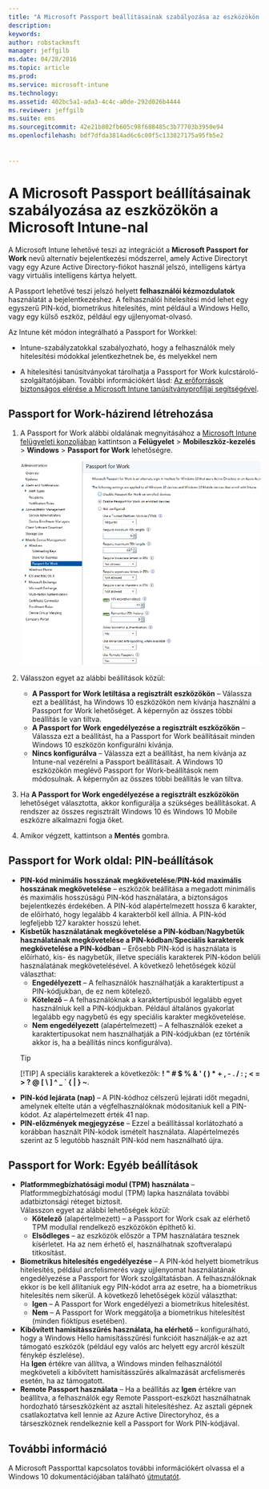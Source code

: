 ```yaml
---
title: "A Microsoft Passport beállításainak szabályozása az eszközökön | Microsoft Intune"
description: 
keywords: 
author: robstackmsft
manager: jeffgilb
ms.date: 04/28/2016
ms.topic: article
ms.prod: 
ms.service: microsoft-intune
ms.technology: 
ms.assetid: 402bc5a1-ada3-4c4c-a0de-292d026b4444
ms.reviewer: jeffgilb
ms.suite: ems
ms.sourcegitcommit: 42e21b802fb605c98f688485c3b77703b3950e94
ms.openlocfilehash: bdf7dfda3814ad6c6c00f5c133027175a95fb5e2


---
```


# A Microsoft Passport beállításainak szabályozása az eszközökön a Microsoft Intune-nal
A Microsoft Intune lehetővé teszi az integrációt a **Microsoft Passport for Work** nevű alternatív bejelentkezési módszerrel, amely Active Directoryt vagy egy Azure Active Directory-fiókot használ jelszó, intelligens kártya vagy virtuális intelligens kártya helyett.

A Passport lehetővé teszi jelszó helyett **felhasználói kézmozdulatok** használatát a bejelentkezéshez. A felhasználói hitelesítési mód lehet egy egyszerű PIN-kód, biometrikus hitelesítés, mint például a Windows Hello, vagy egy külső eszköz, például egy ujjlenyomat-olvasó.

Az Intune két módon integrálható a Passport for Workkel:

-   Intune-szabályzatokkal szabályozható, hogy a felhasználók mely hitelesítési módokkal jelentkezhetnek be, és melyekkel nem

-   A hitelesítési tanúsítványokat tárolhatja a Passport for Work kulcstároló-szolgáltatójában. További információkért lásd: [Az erőforrások biztonságos elérése a Microsoft Intune tanúsítványprofiljai segítségével](secure-resource-access-with-certificate-profiles.md).

## Passport for Work-házirend létrehozása

1.  A Passport for Work alábbi oldalának megnyitásához a [Microsoft Intune felügyeleti konzoljában](https://manage.microsoft.com) kattintson a **Felügyelet** &gt; **Mobileszköz-kezelés** &gt; **Windows** &gt; **Passport for Work** lehetőségre.

    ![Passport for Work oldal](../media/passport.png)

2.  Válasszon egyet az alábbi beállítások közül:
    - **A Passport for Work letiltása a regisztrált eszközökön** – Válassza ezt a beállítást, ha Windows 10 eszközökön nem kívánja használni a Passport for Work lehetőséget. A képernyőn az összes többi beállítás le van tiltva.
    - **A Passport for Work engedélyezése a regisztrált eszközökön** – Válassza ezt a beállítást, ha a Passport for Work beállításait minden Windows 10 eszközön konfigurálni kívánja.
    - **Nincs konfigurálva** – Válassza ezt a beállítást, ha nem kívánja az Intune-nal vezérelni a Passport beállításait. A Windows 10 eszközökön meglévő Passport for Work-beállítások nem módosulnak. A képernyőn az összes többi beállítás le van tiltva.
3.  Ha **A Passport for Work engedélyezése a regisztrált eszközökön** lehetőséget választotta, akkor konfigurálja a szükséges beállításokat. A rendszer az összes regisztrált Windows 10 és Windows 10 Mobile eszközre alkalmazni fogja őket.
3.  Amikor végzett, kattintson a **Mentés** gombra.

## Passport for Work oldal: PIN-beállítások

  
- **PIN-kód minimális hosszának megkövetelése**/**PIN-kód maximális hosszának megkövetelése** – eszközök beállítása a megadott minimális és maximális hosszúságú PIN-kód használatára, a biztonságos bejelentkezés érdekében. A PIN-kód alapértelmezett hossza 6 karakter, de előírható, hogy legalább 4 karakterből kell állnia. A PIN-kód legfeljebb 127 karakter hosszú lehet.
- **Kisbetűk használatának megkövetelése a PIN-kódban**/**Nagybetűk használatának megkövetelése a PIN-kódban**/**Speciális karakterek megkövetelése a PIN-kódban** – Erősebb PIN-kód is használata is előírható, kis- és nagybetűk, illetve speciális karakterek PIN-kódon belüli használatának megkövetelésével. A következő lehetőségek közül választhat:
    - **Engedélyezett** – A felhasználók használhatják a karaktertípust a PIN-kódjukban, de ez nem kötelező.
    - **Kötelező** – A felhasználóknak a karaktertípusból legalább egyet használniuk kell a PIN-kódjukban. Például általános gyakorlat legalább egy nagybetű és egy speciális karakter megkövetelése.
    - **Nem engedélyezett** (alapértelmezett) – A felhasználók ezeket a karaktertípusokat nem használhatják a PIN-kódjukban (ez történik akkor is, ha a beállítás nincs konfigurálva).
    > [!TIP]
    > [!TIP] A speciális karakterek a következők: **! " # $ % &amp; ' ( ) &#42; + , - . / : ; &lt; = &gt; ? @ [ \ ] ^ _ &#96; { &#124; } ~**.
- **PIN-kód lejárata (nap)** – A PIN-kódhoz célszerű lejárati időt megadni, amelynek eltelte után a végfelhasználóknak módosítaniuk kell a PIN-kódot. Az alapértelmezett érték 41 nap. 
- **PIN-előzmények megjegyzése** – Ezzel a beállítással korlátozható a korábban használt PIN-kódok ismételt használata. Alapértelmezés szerint az 5 legutóbb használt PIN-kód nem használható újra.


## Passport for Work: Egyéb beállítások

- **Platformmegbízhatósági modul (TPM) használata** – Platformmegbízhatósági modul (TPM) lapka használata további adatbiztonsági réteget biztosít.<br>Válasszon egyet az alábbi lehetőségek közül:
    - **Kötelező** (alapértelmezett) – a Passport for Work csak az elérhető TPM modullal rendelkező eszközökön építhető ki.
    - **Elsődleges** – az eszközök először a TPM használatára tesznek kísérletet. Ha az nem érhető el, használhatnak szoftveralapú titkosítást.
- **Biometrikus hitelesítés engedélyezése** – A PIN-kód helyett biometrikus hitelesítés, például arcfelismerés vagy ujjlenyomat használatának engedélyezése a Passport for Work szolgáltatásban. A felhasználóknak ekkor is be kell állítaniuk egy PIN-kódot arra az esetre, ha a biometrikus hitelesítés nem sikerül. A következő lehetőségek közül választhat:
    - **Igen** – A Passport for Work engedélyezi a biometrikus hitelesítést.
    - **Nem** – A Passport for Work meggátolja a biometrikus hitelesítést (minden fióktípus esetében).
- **Kibővített hamisításszűrés használata, ha elérhető** – konfigurálható, hogy a Windows Hello hamisításszűrési funkcióit használják-e az azt támogató eszközök (például egy valós arc helyett egy arcról készült fénykép észlelése).<br>Ha **Igen** értékre van állítva, a Windows minden felhasználótól megköveteli a kibővített hamisításszűrés alkalmazását arcfelismerés esetén, ha az támogatott.
- **Remote Passport használata** – Ha a beállítás az **Igen** értékre van beállítva, a felhasználók egy Remote Passport-eszközt használhatnak hordozható társeszközként az asztali hitelesítéshez. Az asztali gépnek csatlakoztatva kell lennie az Azure Active Directoryhoz, és a társeszköznek rendelkeznie kell a Passport for Work PIN-kódjával.

## További információ
A Microsoft Passporttal kapcsolatos további információkért olvassa el a Windows 10 dokumentációjában található [útmutatót](https://technet.microsoft.com/library/mt589441.aspx).





<!--HONumber=Jun16_HO4-->



